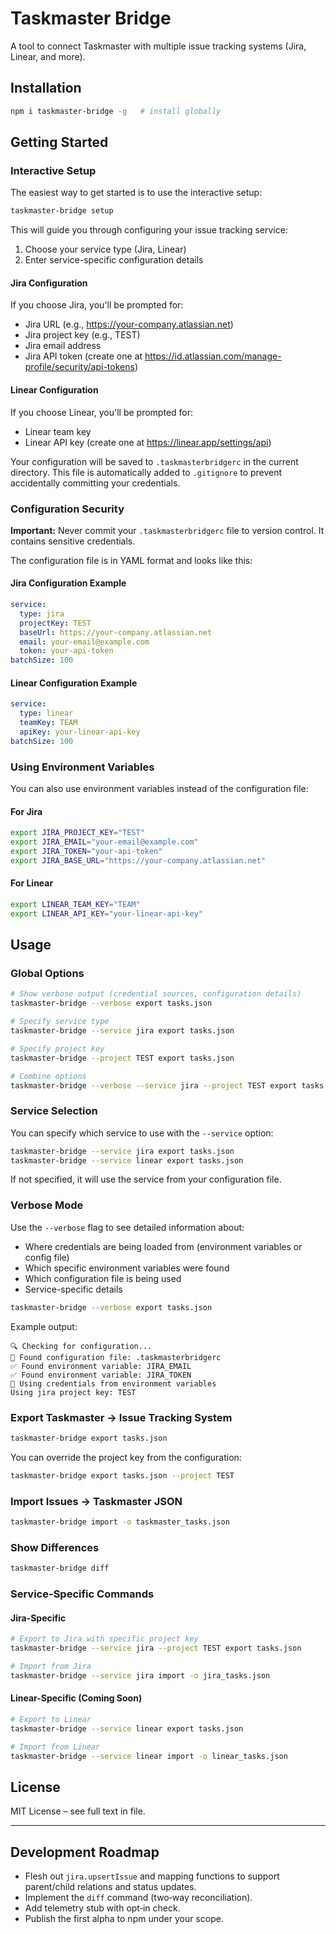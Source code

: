 # Taskmaster Bridge

A tool to connect Taskmaster with multiple issue tracking systems (Jira, Linear, and more).

## Installation

```bash
npm i taskmaster-bridge -g   # install globally
```

## Getting Started

### Interactive Setup

The easiest way to get started is to use the interactive setup:

```bash
taskmaster-bridge setup
```

This will guide you through configuring your issue tracking service:

1. Choose your service type (Jira, Linear)
2. Enter service-specific configuration details

#### Jira Configuration
If you choose Jira, you'll be prompted for:
- Jira URL (e.g., https://your-company.atlassian.net)
- Jira project key (e.g., TEST)
- Jira email address
- Jira API token (create one at https://id.atlassian.com/manage-profile/security/api-tokens)

#### Linear Configuration
If you choose Linear, you'll be prompted for:
- Linear team key
- Linear API key (create one at https://linear.app/settings/api)

Your configuration will be saved to `.taskmasterbridgerc` in the current directory. This file is automatically added to `.gitignore` to prevent accidentally committing your credentials.

### Configuration Security

**Important:** Never commit your `.taskmasterbridgerc` file to version control. It contains sensitive credentials.

The configuration file is in YAML format and looks like this:

#### Jira Configuration Example
```yaml
service:
  type: jira
  projectKey: TEST
  baseUrl: https://your-company.atlassian.net
  email: your-email@example.com
  token: your-api-token
batchSize: 100
```

#### Linear Configuration Example
```yaml
service:
  type: linear
  teamKey: TEAM
  apiKey: your-linear-api-key
batchSize: 100
```

### Using Environment Variables

You can also use environment variables instead of the configuration file:

#### For Jira
```bash
export JIRA_PROJECT_KEY="TEST"
export JIRA_EMAIL="your-email@example.com"
export JIRA_TOKEN="your-api-token"
export JIRA_BASE_URL="https://your-company.atlassian.net"
```

#### For Linear
```bash
export LINEAR_TEAM_KEY="TEAM"
export LINEAR_API_KEY="your-linear-api-key"
```

## Usage

### Global Options

```bash
# Show verbose output (credential sources, configuration details)
taskmaster-bridge --verbose export tasks.json

# Specify service type
taskmaster-bridge --service jira export tasks.json

# Specify project key
taskmaster-bridge --project TEST export tasks.json

# Combine options
taskmaster-bridge --verbose --service jira --project TEST export tasks.json
```

### Service Selection

You can specify which service to use with the `--service` option:

```bash
taskmaster-bridge --service jira export tasks.json
taskmaster-bridge --service linear export tasks.json
```

If not specified, it will use the service from your configuration file.

### Verbose Mode

Use the `--verbose` flag to see detailed information about:
- Where credentials are being loaded from (environment variables or config file)
- Which specific environment variables were found
- Which configuration file is being used
- Service-specific details

```bash
taskmaster-bridge --verbose export tasks.json
```

Example output:
```
🔍 Checking for configuration...
📄 Found configuration file: .taskmasterbridgerc
✅ Found environment variable: JIRA_EMAIL
✅ Found environment variable: JIRA_TOKEN
🔑 Using credentials from environment variables
Using jira project key: TEST
```

### Export Taskmaster → Issue Tracking System

```bash
taskmaster-bridge export tasks.json
```

You can override the project key from the configuration:
```bash
taskmaster-bridge export tasks.json --project TEST
```

### Import Issues → Taskmaster JSON

```bash
taskmaster-bridge import -o taskmaster_tasks.json
```

### Show Differences

```bash
taskmaster-bridge diff
```

### Service-Specific Commands

#### Jira-Specific

```bash
# Export to Jira with specific project key
taskmaster-bridge --service jira --project TEST export tasks.json

# Import from Jira
taskmaster-bridge --service jira import -o jira_tasks.json
```

#### Linear-Specific (Coming Soon)

```bash
# Export to Linear
taskmaster-bridge --service linear export tasks.json

# Import from Linear
taskmaster-bridge --service linear import -o linear_tasks.json
```

## License

MIT License – see full text in file.

---

## Development Roadmap

* Flesh out `jira.upsertIssue` and mapping functions to support parent/child relations and status updates.
* Implement the `diff` command (two‑way reconciliation).
* Add telemetry stub with opt‑in check.
* Publish the first alpha to npm under your scope.
